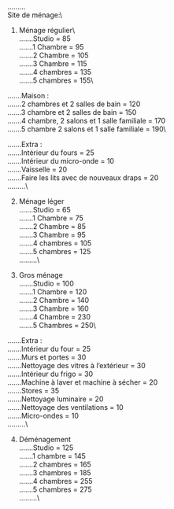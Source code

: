 .........\
Site de ménage:\

1. Ménage régulier\ \
.......Studio = 85\
.......1 Chambre = 95\
.......2 Chambre = 105\
.......3 Chambre = 115\
.......4 chambres = 135\
.......5 chambres = 155\

.......Maison :\
.......2 chambres et 2 salles de bain = 120\
.......3 chambre et 2 salles de bain = 150\
.......4 chambre, 2 salons et 1 salle familiale = 170\
.......5 chambre 2 salons et 1 salle familiale = 190\

.......Extra :\
.......Intérieur du fours = 25\
.......Intérieur du micro-onde = 10\
.......Vaisselle = 20\
.......Faire les lits avec de nouveaux draps = 20\
.........\



2. Ménage léger \
.......Studio = 65\
.......1 Chambre = 75\
.......2 Chambre = 85\
.......3 Chambre = 95\
.......4 chambres = 105\
.......5 chambres = 125\
.........\


3. Gros ménage\
.......Studio = 100\
.......1 Chambre = 120\
.......2 Chambre = 140\
.......3 Chambre = 160\
.......4 Chambre = 230\
.......5 Chambres = 250\

.......Extra :\
.......Intérieur du four = 25\
.......Murs et portes = 30\
.......Nettoyage des vitres à l’extérieur = 30\
.......Intérieur du frigo = 30\
.......Machine à laver et machine à sécher = 20\
.......Stores = 35\
.......Nettoyage luminaire = 20\
.......Nettoyage des ventilations = 10\
.......Micro-ondes = 10\
.........\


4. Déménagement \
.......Studio = 125\
.......1 chambre = 145\
.......2 chambres = 165\
.......3 chambres = 185\
.......4 chambres = 255\
.......5 chambres = 275\
.........\